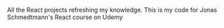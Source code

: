 All the React projects refreshing my knowledge. This is my code for Jonas Schmedtmann's React course on Udemy
